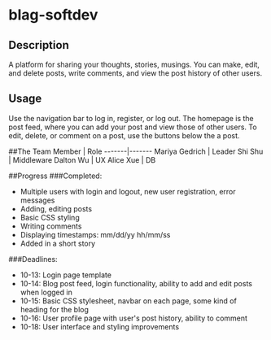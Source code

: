 # blag-softdev

## Description
A platform for sharing your thoughts, stories, musings. You can make, edit, and delete posts, write comments, and view the post history of other users. 

## Usage
Use the navigation bar to log in, register, or log out. The homepage is the post feed, where you can add your post and view those of other users. To edit, delete, or comment on a post, use the buttons below the a post. 

##The Team
Member | Role
-------|-------
Mariya Gedrich | Leader
Shi Shu | Middleware
Dalton Wu | UX
Alice Xue | DB

##Progress
###Completed:
* Multiple users with login and logout, new user registration, error messages
* Adding, editing posts
* Basic CSS styling
* Writing comments
* Displaying timestamps: mm/dd/yy hh/mm/ss
* Added in a short story

###Deadlines:
* 10-13: Login page template
* 10-14: Blog post feed, login functionality, ability to add and edit posts when logged in
* 10-15: Basic CSS stylesheet, navbar on each page, some kind of heading for the blog
* 10-16: User profile page with user's post history, ability to comment
* 10-18: User interface and styling improvements
